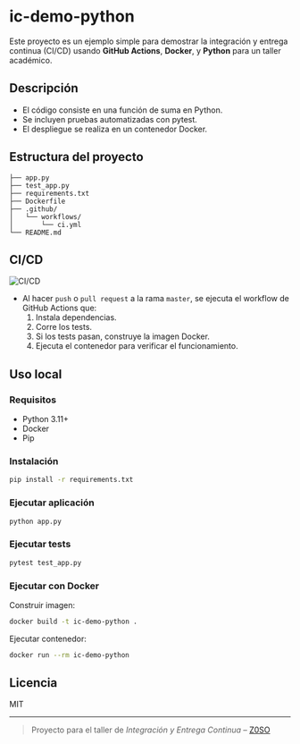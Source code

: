 
# ic-demo-python

Este proyecto es un ejemplo simple para demostrar la integración y entrega continua (CI/CD) usando **GitHub Actions**, **Docker**, y **Python** para un taller académico.

## Descripción

- El código consiste en una función de suma en Python.
- Se incluyen pruebas automatizadas con pytest.
- El despliegue se realiza en un contenedor Docker.

## Estructura del proyecto

```
├── app.py
├── test_app.py
├── requirements.txt
├── Dockerfile
├── .github/
│   └── workflows/
│       └── ci.yml
└── README.md
```

## CI/CD

![CI/CD](https://github.com/Z0SO/ic-demo-python/actions/workflows/ci.yml/badge.svg?branch=master)

- Al hacer `push` o `pull request` a la rama `master`, se ejecuta el workflow de GitHub Actions que:
  1. Instala dependencias.
  2. Corre los tests.
  3. Si los tests pasan, construye la imagen Docker.
  4. Ejecuta el contenedor para verificar el funcionamiento.

## Uso local

### Requisitos

- Python 3.11+
- Docker
- Pip

### Instalación

```bash
pip install -r requirements.txt
```

### Ejecutar aplicación

```bash
python app.py
```

### Ejecutar tests

```bash
pytest test_app.py
```

### Ejecutar con Docker

Construir imagen:
```bash
docker build -t ic-demo-python .
```

Ejecutar contenedor:
```bash
docker run --rm ic-demo-python
```

## Licencia

MIT

---

> Proyecto para el taller de *Integración y Entrega Continua* – [Z0SO](https://github.com/Z0SO)
